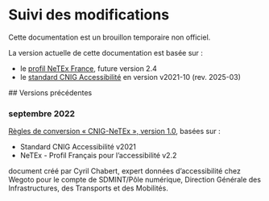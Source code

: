 # Suivi des modifications

Cette documentation est un brouillon temporaire non officiel.

La version actuelle de cette documentation est basée sur :

* le [profil NeTEx France](https://normes.transport.data.gouv.fr/normes/netex/), future version 2.4
* le [standard CNIG Accessibilité](https://cnig.gouv.fr/IMG/pdf/250314_standard_cnig_accessibilite_v2021-10_rev2025-03-2.pdf) en version v2021-10 (rev. 2025-03)


## Versions précédentes

### septembre 2022

[Règles de conversion « CNIG-NeTEx », version 1.0](https://github.com/Jungle-Bus/mapping_cnig_netex/releases/tag/v1.0), basées sur :

- Standard CNIG Accessibilité v2021
- NeTEx - Profil Français pour l’accessibilité v2.2

document créé par Cyril Chabert, expert données d’accessibilité chez Wegoto pour le compte de SDMINT/Pôle numérique, Direction Générale des Infrastructures, des Transports et des Mobilités.